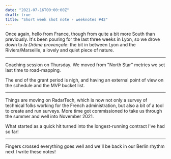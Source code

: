 ```yaml
---
date: "2021-07-16T00:00:00Z"
draft: true
title: "Short week shot note - weeknotes #42"
---
```


Once again, hello from France, though from quite a bit more South than previously. It's been pouring for the last three weeks in Lyon, so we drove down to _la Drôme provençale_: the bit in between Lyon and the Riviera/Marseille, a lovely and quiet piece of nature.

---

Coaching session on Thursday. We moved from "North Star" metrics we set last time to road-mapping.

The end of the grant period is nigh, and having an external point of view on the schedule and the MVP bucket list.

---

Things are moving on RadarTech, which is now not only a survey of technical folks working for the French administration, but also a bit of a tool to create and run surveys. More time got commissioned to take us through the summer and well into November 2021.

What started as a quick hit turned into the longest-running contract I've had so far!

---

Fingers crossed everything goes well and we'll be back in our Berlin rhythm next I write these notes!
